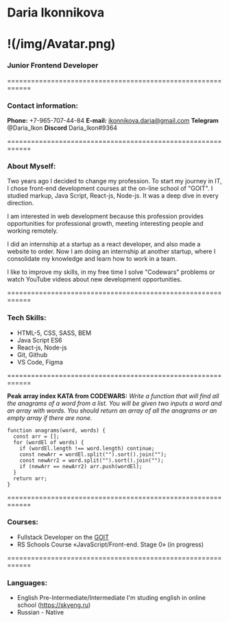 # Daria Ikonnikova 
!(/img/Avatar.png)
============================================================
### Junior Frontend Developer
============================================================

### Contact information:
**Phone:** +7-965-707-44-84
**E-mail:** ikonnikova.daria@gmail.com
**Telegram** @Daria_Ikon
**Discord** Daria_Ikon#9364

============================================================

### About Myself:

Two years ago I decided to change my profession. To start my journey in IT, I chose front-end development courses at the on-line school of "GOIT". I studied markup, Java Script, React-js, Node-js. It was a deep dive in every direction.


I am interested in web development because this profession provides opportunities for professional growth, meeting interesting people and working remotely.


I did an internship at a startup as a react developer, and also made a website to order. Now I am doing an internship at another startup, where I consolidate my knowledge and learn how to work in a team.


I like to improve my skills, in my free time I solve "Codewars" problems or watch YouTube videos about new development opportunities.

============================================================

### Tech Skills:

* HTML-5, CSS, SASS, BEM
* Java Script ES6
* React-js, Node-js
* Git, Github
* VS Code, Figma

============================================================

**Peak array index KATA from CODEWARS:** *Write a function that will find all the anagrams of a word from a list. You will be given two inputs a word and an array with words. You should return an array of all the anagrams or an empty array if there are none.*

```
function anagrams(word, words) {
  const arr = [];
  for (wordEl of words) {
    if (wordEl.length !== word.length) continue;
    const newArr = wordEl.split("").sort().join("");
    const newArr2 = word.split("").sort().join("");
    if (newArr == newArr2) arr.push(wordEl);
  }
  return arr;
}
```
============================================================
### Courses:

* Fullstack Developer on the [GOIT](https://goit.global/ua/)
* RS Schools Course «JavaScript/Front-end. Stage 0» (in progress)

============================================================
### Languages:

* English Pre-Intermediate/Intermediate I'm studing english in online school (https://skyeng.ru)
* Russian - Native
